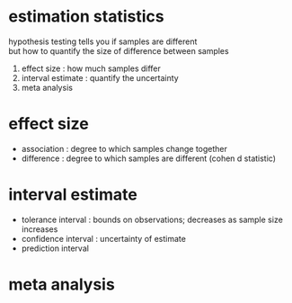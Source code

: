 
# estimation statistics

hypothesis testing tells you if samples are different  
but how to quantify the size of difference between samples

1. effect size : how much samples differ
2. interval estimate : quantify the uncertainty
3. meta analysis

# effect size

* association : degree to which samples change together
* difference : degree to which samples are different (cohen d statistic)

# interval estimate

* tolerance interval : bounds on observations; decreases as sample size increases
* confidence interval : uncertainty of estimate
* prediction interval

# meta analysis

